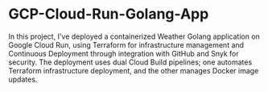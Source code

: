 # GCP-Cloud-Run-Golang-App

In this project, I've deployed a containerized Weather Golang application on Google Cloud Run, using Terraform for infrastructure management and Continuous Deployment through integration with GitHub and Snyk for security. The deployment uses dual Cloud Build pipelines; one automates Terraform infrastructure deployment, and the other manages Docker image updates. 
